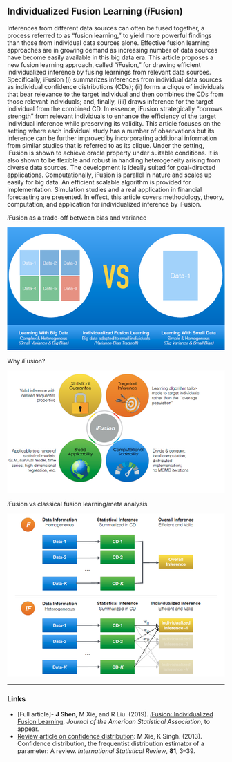 ## Individualized Fusion Learning (*i*Fusion)

Inferences from different data sources can often be fused together, a process referred to as “fusion learning,” to yield more powerful findings than those from individual data sources alone. Effective fusion learning approaches are in growing demand as increasing number of data sources have become easily available in this big data era. This article proposes a new fusion learning approach, called “*i*Fusion,” for drawing efficient individualized inference by fusing learnings from relevant data sources. Specifically, iFusion (i) summarizes inferences from individual data sources as individual confidence distributions (CDs); (ii) forms a clique of individuals that bear relevance to the target individual and then combines the CDs from those relevant individuals; and, finally, (iii) draws inference for the target individual from the combined CD. In essence, iFusion strategically “borrows strength” from relevant individuals to enhance the efficiency of the target individual inference while preserving its validity. This article focuses on the setting where each individual study has a number of observations but its inference can be further improved by incorporating additional information from similar studies that is referred to as its clique. Under the setting, iFusion is shown to achieve oracle property under suitable conditions. It is also shown to be flexible and robust in handling heterogeneity arising from diverse data sources. The development is ideally suited for goal-directed applications. Computationally, iFusion is parallel in nature and scales up easily for big data. An efficient scalable algorithm is provided for implementation. Simulation studies and a real application in financial forecasting are presented. In effect, this article covers methodology, theory, computation, and application for individualized inference by iFusion.


*i*Fusion as a trade-off between bias and variance

<img src="images/idea.png?raw=true" width="600"/>

Why *i*Fusion?

<img src="images/pros.png?raw=true" width="600"/>

*i*Fusion vs classical fusion learning/meta analysis

<img src="images/flow.png?raw=true" width="600"/>


---

### Links
- [Full article]- **J Shen**, M Xie, and R Liu. (2019). [*i*Fusion: Individualized Fusion Learning](https://amstat.tandfonline.com/doi/abs/10.1080/01621459.2019.1672557#.XciGbJJKg6U). *Journal of the American Statistical Association*, to appear.
- [Review article on confidence distribution](https://www.stat.rutgers.edu/home/mxie/RCPapers/insr.12000.pdf): M Xie, K Singh. (2013). Confidence distribution, the frequentist distribution estimator of a parameter: A review. *International Statistical Review*, **81**, 3–39.